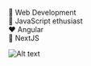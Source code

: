 <!-- ### Hi there 👋 -->

🌱 Web Development\
🔭 JavaScript ethusiast\
:heart: Angular\
🔭 NextJS
<!-- :earth_africa: [Linkedin](https://www.linkedin.com/in/adityaadhikari15/) -->

![Alt text](hero-image.png")

<!--
**adityaadhikari15/adityaadhikari15** is a ✨ _special_ ✨ repository because its `README.md` (this file) appears on your GitHub profile.

Here are some ideas to get you started:
- 🔭 I’m currently working on .
- 🌱 I’m currently learning ...
- 👯 I’m looking to collaborate on ...
- 🤔 I’m looking for help with ...
- 💬 Ask me about ...
- 📫 How to reach me: ...
- 😄 Pronouns: ...
- ⚡ Fun fact: ...
